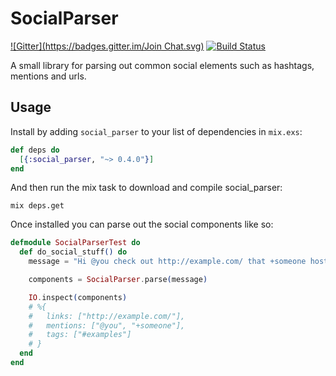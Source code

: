 # SocialParser

[![Gitter](https://badges.gitter.im/Join Chat.svg)](https://gitter.im/social_parser/lobby?utm_source=badge&utm_medium=badge&utm_campaign=pr-badge&utm_content=badge)
[![Build Status](https://travis-ci.org/swelham/social_parser.svg?branch=master)](https://travis-ci.org/swelham/social_parser)

A small library for parsing out common social elements such as hashtags, mentions and urls.

## Usage

Install by adding `social_parser` to your list of dependencies in `mix.exs`:

```elixir
def deps do
  [{:social_parser, "~> 0.4.0"}]
end
```

And then run the mix task to download and compile social_parser:

```shell
mix deps.get
```

Once installed you can parse out the social components like so:

```elixir
defmodule SocialParserTest do
  def do_social_stuff() do
    message = "Hi @you check out http://example.com/ that +someone hosted #examples"

    components = SocialParser.parse(message)

    IO.inspect(components)
    # %{
    #   links: ["http://example.com/"],
    #   mentions: ["@you", "+someone"],
    #   tags: ["#examples"]
    # }
  end
end
```
